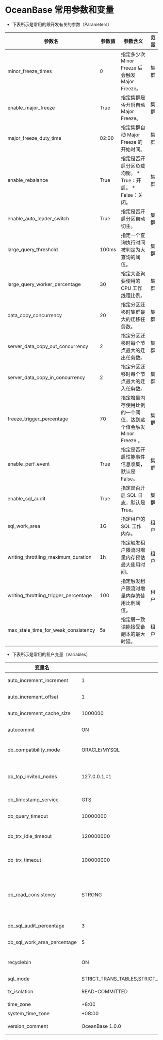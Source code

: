 OceanBase 常用参数和变量 
======================================



* 下表所示是常用的跟开发有关的参数（Parameters）

  





|                **参数名**                | **参数值** |                                                                   **参数含义**                                                                   | **范围** |
|---------------------------------------|---------|----------------------------------------------------------------------------------------------------------------------------------------------|--------|
| minor_freeze_times                    | 0       | 指定多少次 Minor Freeze 后会触发 Major Freeze。                                                                                                        | 集群     |
| enable_major_freeze                   | True    | 指定集群是否开启自动Major Freeze。                                                                                                                      | 集群     |
| major_freeze_duty_time                | 02:00   | 指定集群自动 Major Freeze 的开始时间。                                                                                                                   | 集群     |
| enable_rebalance                      | True    | 指定是否开启分区负载均衡。 * True：开启。   * False：关闭。    | 集群     |
| enable_auto_leader_switch             | True    | 指定是否开启分区自动切主。                                                                                                                                | 集群     |
| large_query_threshold                 | 100ms   | 指定一个查询执行时间被判定为大查询的阈值。                                                                                                                        | 集群     |
| large_query_worker_percentage         | 30      | 指定大查询要使用的 CPU 工作线程比例。                                                                                                                        | 集群     |
| data_copy_concurrency                 | 20      | 指定分区迁移时集群最大的迁移任务数。                                                                                                                           | 集群     |
| server_data_copy_out_concurrency      | 2       | 指定分区迁移时每个节点最大的迁出任务数。                                                                                                                         | 集群     |
| server_data_copy_in_concurrency       | 2       | 指定分区迁移时每个节点最大的迁入任务数。                                                                                                                         | 集群     |
| freeze_trigger_percentage             | 70      | 指定增量内存使用比例的一个阈值，达到这个值会触发 Minor Freeze 。                                                                                                      | 集群     |
| enable_perf_event                     | True    | 指定是否开启性能事件信息收集，默认是False。                                                                                                                     | 集群     |
| enable_sql_audit                      | True    | 指定是否开启 SQL 日志，默认是 True。                                                                                                                      | 集群     |
| sql_work_area                         | 1G      | 指定租户的 SQL 工作内存。                                                                                                                              | 租户     |
| writing_throttling_maximum_duration   | 1h      | 指定触发租户限流时增量内存预估最大使用时间。                                                                                                                       | 租户     |
| writing_throttling_trigger_percentage | 100     | 指定触发租户限流时增量内存的使用比例阈值。                                                                                                                        | 租户     |
| max_stale_time_for_weak_consistency   | 5s      | 指定弱一致读能接受备副本的最大时延。                                                                                                                           | 租户     |





* 下表所示是常用的租户变量（Variables）

  





|           **变量名**           |                            **变量值**                            |                                                                                                              **变量含义**                                                                                                              |
|-----------------------------|---------------------------------------------------------------|------------------------------------------------------------------------------------------------------------------------------------------------------------------------------------------------------------------------------------|
| auto_increment_increment    | 1                                                             | 指定 MySQL 租户的自增列单次自增大小。                                                                                                                                                                                                             |
| auto_increment_offset       | 1                                                             | 指定 MySQL 租户的自增列自增起始值。                                                                                                                                                                                                              |
| auto_increment_cache_size   | 1000000                                                       | 指定 MySQL 租户的自增列内部缓存大小。                                                                                                                                                                                                             |
| autocommit                  | ON                                                            | 指定租户是否开启事务自动提交。                                                                                                                                                                                                                    |
| ob_compatibility_mode       | ORACLE/MYSQL                                                  | 显示当前租户的兼容类型：`ORACLE` 或者 `MYSQL`。 为只读变量。                                                                                                                                                                            |
| ob_tcp_invited_nodes        | 127.0.0.1,::1                                                 | 指定租户访问的 IP 白名单，用逗号分隔。 例如：127.1,192.168.0.0/16                                                                                                                                                                      |
| ob_timestamp_service        | GTS                                                           | 指定租户时间服务是用 GTS 还是 LTS。                                                                                                                                                                                                             |
| ob_query_timeout            | 10000000                                                      | 指定 SQL 执行默认超时时间，单位微秒(us)。                                                                                                                                                                                                          |
| ob_trx_idle_timeout         | 120000000                                                     | 指定租户里事务最大空闲时间，单位微秒(us)。                                                                                                                                                                                                            |
| ob_trx_timeout              | 100000000                                                     | 指定租户里事务最大持续时间，单位微秒(us)。                                                                                                                                                                                                            |
| ob_read_consistency         | STRONG                                                        | 指定租户里读 SQL 的默认一致性级别。 * `STRONG` 是强一致读。   * `WEAK` 是弱一致性读。   * `FORZEN` 是读上次 Major Freeze 的。    |
| ob_sql_audit_percentage     | 3                                                             | 指定租户 SQL 日志占用最大内存百分比。                                                                                                                                                                                                              |
| ob_sql_work_area_percentage | 5                                                             | 指定租户 SQL 工作内存占内存最大百分比。                                                                                                                                                                                                             |
| recyclebin                  | ON                                                            | 指定是否开启回收站。 `ON`：开启。 `OFF`：关闭。                                                                                                                                                                      |
| sql_mode                    | STRICT_TRANS_TABLES,STRICT_ALL_TABLES,PAD_CHAR_TO_FULL_LENGTH | 指定 SQL 遵守的模式。                                                                                                                                                                                                                      |
| tx_isolation                | READ-COMMITTED                                                | 指定租户事务默认隔离级别。                                                                                                                                                                                                                      |
| time_zone                   | +8:00                                                         | 指定租户默认时区。                                                                                                                                                                                                                          |
| system_time_zone            | +08:00                                                        | 显示系统默认时区。                                                                                                                                                                                                                          |
| version_comment             | OceanBase 1.0.0                                               | 显示 OceanBase 数据库版本，为只读变量。                                                                                                                                                                                                          |


